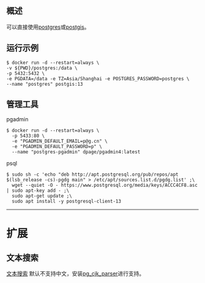 ## 概述

可以直接使用[postgres](https://hub.docker.com/_/postgres)或[postgis](https://hub.docker.com/r/postgis/postgis)。

## 运行示例

```
$ docker run -d --restart=always \
-v ${PWD}/postgres:/data \
-p 5432:5432 \
-e PGDATA=/data -e TZ=Asia/Shanghai -e POSTGRES_PASSWORD=postgres \
--name "postgres" postgis:13
```

## 管理工具

pgadmin
```
$ docker run -d --restart=always \
  -p 5433:80 \
  -e "PGADMIN_DEFAULT_EMAIL=p@g.cn" \
  -e "PGADMIN_DEFAULT_PASSWORD=p" \
  --name "postgres-pgadmin" dpage/pgadmin4:latest
```

psql
```
$ sudo sh -c 'echo "deb http://apt.postgresql.org/pub/repos/apt $(lsb_release -cs)-pgdg main" > /etc/apt/sources.list.d/pgdg.list' ;\
  wget --quiet -O - https://www.postgresql.org/media/keys/ACCC4CF8.asc | sudo apt-key add - ;\
  sudo apt-get update ;\
  sudo apt install -y postgresql-client-13
```

---

# 扩展

## 文本搜索

[文本搜索](http://www.postgres.cn/docs/12/textsearch-intro.html) 默认不支持中文，安装[pg_cjk_parser](https://github.com/alx696/pg_cjk_parser)进行支持。
